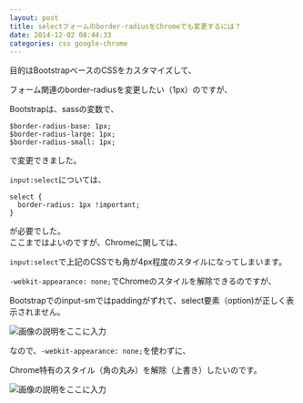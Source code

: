 ```yaml
---
layout: post
title: selectフォームのborder-radiusをChromeでも変更するには？
date: 2014-12-02 08:44:33
categories: css google-chrome
---
```

<!-- {% raw %} -->
<p>目的はBootstrapベースのCSSをカスタマイズして、</p>

<p>フォーム関連のborder-radiusを変更したい（1px）のですが、</p>

<p>Bootstrapは、sassの変数で、</p>

<pre><code>$border-radius-base: 1px;
$border-radius-large: 1px;
$border-radius-small: 1px;
</code></pre>

<p>で変更できました。</p>

<p><code>input:select</code>については、</p>

<pre><code>select {
  border-radius: 1px !important;
}
</code></pre>

<p>が必要でした。<br>
ここまではよいのですが、Chromeに関しては、</p>

<p><code>input:select</code>で上記のCSSでも角が4px程度のスタイルになってしまいます。</p>

<p><code>-webkit-appearance: none;</code>でChromeのスタイルを解除できるのですが、</p>

<p>Bootstrapでのinput-smではpaddingがずれて、select要素（option)が正しく表示されません。</p>

<p><img src="https://i.stack.imgur.com/mVxMT.png" alt="画像の説明をここに入力"></p>

<p>なので、<code>-webkit-appearance: none;</code>を使わずに、</p>

<p>Chrome特有のスタイル（角の丸み）を解除（上書き）したいのです。</p>

<p><img src="https://i.stack.imgur.com/uqFqe.png" alt="画像の説明をここに入力"></p>
<!-- {% endraw %} -->
